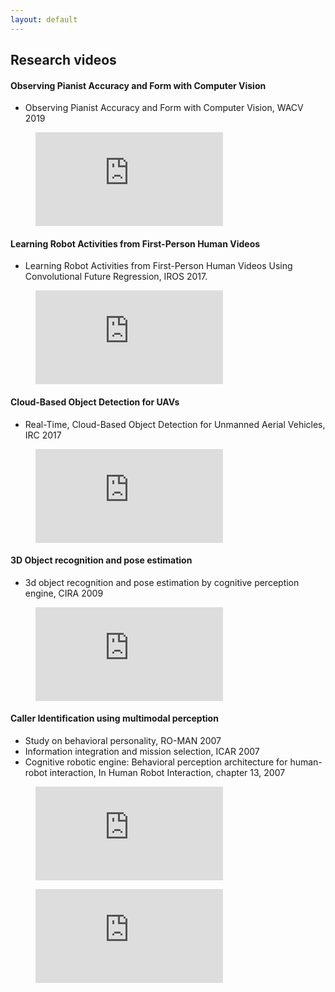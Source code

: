 ```yaml
---
layout: default
---
```


## Research videos

#### Observing Pianist Accuracy and Form with Computer Vision
- Observing Pianist Accuracy and Form with Computer Vision, WACV 2019

<figure class="video_container">
  <iframe src="https://www.youtube.com/embed/xORC1HONt7Y" frameborder="0" allowfullscreen="true"> </iframe>
</figure>

#### Learning Robot Activities from First-Person Human Videos
- Learning Robot Activities from First-Person Human Videos
Using Convolutional Future Regression, IROS 2017.

<figure class="video_container">
  <iframe src="https://www.youtube.com/embed/OCnp_eduA6Q" frameborder="0" allowfullscreen="true"> </iframe>
</figure>

#### Cloud-Based Object Detection for UAVs
- Real-Time, Cloud-Based Object Detection for Unmanned Aerial Vehicles, IRC 2017

<figure class="video_container">
  <iframe src="https://www.youtube.com/embed/LYAvrnEZuME" frameborder="0" allowfullscreen="true"> </iframe>
</figure>

#### 3D Object recognition and pose estimation
- 3d object recognition and pose estimation by cognitive perception engine, CIRA 2009

<figure class="video_container">
  <iframe src="https://www.youtube.com/embed/9ijsFw1Drkg" frameborder="0" allowfullscreen="true"> </iframe>
</figure>

#### Caller Identification using multimodal perception
- Study on behavioral personality, RO-MAN 2007
- Information integration and mission selection, ICAR 2007
- Cognitive robotic engine: Behavioral perception architecture for human-robot interaction,
In Human Robot Interaction, chapter 13, 2007

<figure class="video_container">
  <iframe src="https://www.youtube.com/embed/ggRU9_q0tmM" frameborder="0" allowfullscreen="true"> </iframe>
</figure>

<figure class="video_container">
  <iframe src="https://www.youtube.com/embed/4pofWl9ttoQ" frameborder="0" allowfullscreen="true"> </iframe>
</figure>
